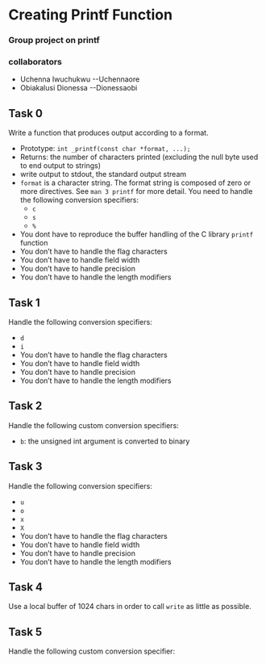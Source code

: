 # Creating Printf Function
### Group project on printf
### collaborators
* Uchenna Iwuchukwu  --Uchennaore
* Obiakalusi Dionessa --Dionessaobi

## Task 0
Write a function that produces output according to a format.

- Prototype: `int _printf(const char *format, ...);`
- Returns: the number of characters printed (excluding the null byte used to end output to strings)
- write output to stdout, the standard output stream
- `format` is a character string. The format string is composed of zero or more directives. See `man 3 printf` for more detail. You need to handle the following conversion specifiers:
	- `c`
	- `s`
	- `%`
- You dont have to reproduce the buffer handling of the C library `printf` function
- You don’t have to handle the flag characters
- You don’t have to handle field width
- You don’t have to handle precision
- You don’t have to handle the length modifiers

## Task 1
Handle the following conversion specifiers:
- `d`
- `i`
- You don’t have to handle the flag characters
- You don’t have to handle field width
- You don’t have to handle precision
- You don’t have to handle the length modifiers

## Task 2
Handle the following custom conversion specifiers:
- `b`: the unsigned int argument is converted to binary

## Task 3
Handle the following conversion specifiers:
- `u`
- `o`
- `x`
- `X`
- You don’t have to handle the flag characters
- You don’t have to handle field width
- You don’t have to handle precision
- You don’t have to handle the length modifiers

## Task 4
Use a local buffer of 1024 chars in order to call `write` as little as possible.

## Task 5
Handle the following custom conversion specifier:





































